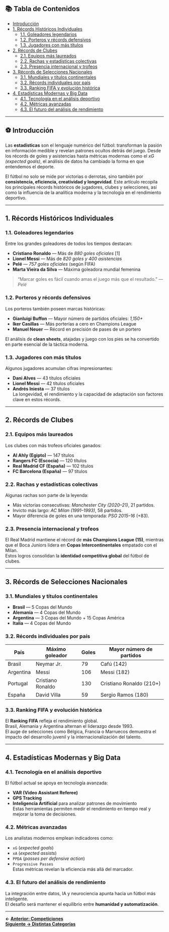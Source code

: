 

## 📚 Tabla de Contenidos
- [Introducción](#introducción)
- [1. Récords Históricos Individuales](#1-récords-históricos-individuales)
  - [1.1. Goleadores legendarios](#11-goleadores-legendarios)
  - [1.2. Porteros y récords defensivos](#12-porteros-y-récords-defensivos)
  - [1.3. Jugadores con más títulos](#13-jugadores-con-más-títulos)
- [2. Récords de Clubes](#2-récords-de-clubes)
  - [2.1. Equipos más laureados](#21-equipos-más-laureados)
  - [2.2. Rachas y estadísticas colectivas](#22-rachas-y-estadísticas-colectivas)
  - [2.3. Presencia internacional y trofeos](#23-presencia-internacional-y-trofeos)
- [3. Récords de Selecciones Nacionales](#3-récords-de-selecciones-nacionales)
  - [3.1. Mundiales y títulos continentales](#31-mundiales-y-títulos-continentales)
  - [3.2. Récords individuales por país](#32-récords-individuales-por-país)
  - [3.3. Ranking FIFA y evolución histórica](#33-ranking-fifa-y-evolución-histórica)
- [4. Estadísticas Modernas y Big Data](#4-estadísticas-modernas-y-big-data)
  - [4.1. Tecnología en el análisis deportivo](#41-tecnología-en-el-análisis-deportivo)
  - [4.2. Métricas avanzadas](#42-métricas-avanzadas)
  - [4.3. El futuro del análisis de rendimiento](#43-el-futuro-del-análisis-de-rendimiento)

---

## ⚽ Introducción

Las **estadísticas** son el lenguaje numérico del fútbol: transforman la pasión en información medible y revelan patrones ocultos detrás del juego. Desde los récords de goles y asistencias hasta métricas modernas como el *xG (expected goals)*, el análisis de datos ha cambiado la forma en que entendemos el deporte.

El fútbol no solo se mide por victorias o derrotas, sino también por **consistencia, eficiencia, creatividad y longevidad**. Este artículo recopila los principales récords históricos de jugadores, clubes y selecciones, así como la influencia de la analítica moderna y la tecnología en el rendimiento deportivo.

---

## 1. Récords Históricos Individuales

### 1.1. Goleadores legendarios
Entre los grandes goleadores de todos los tiempos destacan:
- **Cristiano Ronaldo** — Más de *880 goles oficiales* [1]
- **Lionel Messi** — Más de *820 goles y 400 asistencias*
- **Pelé** — *757 goles oficiales* (según FIFA)
- **Marta Vieira da Silva** — Máxima goleadora mundial femenina

> “Marcar goles es fácil cuando amas el juego más que el resultado.” — *Pelé*

### 1.2. Porteros y récords defensivos
Los porteros también poseen marcas históricas:
- **Gianluigi Buffon** — Mayor número de partidos oficiales: *1,150+*  
- **Iker Casillas** — Más porterías a cero en Champions League  
- **Manuel Neuer** — Récord en precisión de pases de un portero  

El análisis de **clean sheets**, atajadas y juego con los pies se ha convertido en parte esencial de la táctica moderna.

### 1.3. Jugadores con más títulos
Algunos jugadores acumulan cifras impresionantes:
- **Dani Alves** — 43 títulos oficiales  
- **Lionel Messi** — 42 títulos oficiales  
- **Andrés Iniesta** — 37 títulos  
La longevidad, el rendimiento y la capacidad de adaptación son factores clave en estos récords.

---

## 2. Récords de Clubes

### 2.1. Equipos más laureados
Los clubes con más trofeos oficiales ganados:
- **Al Ahly (Egipto)** — 147 títulos  
- **Rangers FC (Escocia)** — 120 títulos  
- **Real Madrid CF (España)** — 102 títulos  
- **FC Barcelona (España)** — 97 títulos  

### 2.2. Rachas y estadísticas colectivas
Algunas rachas son parte de la leyenda:
- Más victorias consecutivas: *Manchester City (2020–21)*, 21 partidos.  
- Invicto más largo: *AC Milan (1991–1993)*, 58 partidos.  
- Mayor diferencia de goles en una temporada: *PSG 2015–16* (+83).

### 2.3. Presencia internacional y trofeos
El Real Madrid mantiene el récord de **más Champions League (15)**, mientras que el Boca Juniors lidera en **Copas Intercontinentales** empatado con el Milan.  
Estos logros consolidan la **identidad competitiva global** del fútbol de clubes.

---

## 3. Récords de Selecciones Nacionales

### 3.1. Mundiales y títulos continentales
- **Brasil** — 5 Copas del Mundo  
- **Alemania** — 4 Copas del Mundo  
- **Argentina** — 3 Copas del Mundo + 15 Copas América  
- **Italia** — 4 Copas del Mundo  

### 3.2. Récords individuales por país
| País | Máximo goleador | Goles | Mayor número de partidos |
|------|------------------|--------|--------------------------|
| Brasil | Neymar Jr. | 79 | Cafú (142) |
| Argentina | Messi | 106 | Messi (182) |
| Portugal | Cristiano Ronaldo | 130 | Cristiano Ronaldo (210+) |
| España | David Villa | 59 | Sergio Ramos (180) |

### 3.3. Ranking FIFA y evolución histórica
El **Ranking FIFA** refleja el rendimiento global.  
Brasil, Alemania y Argentina alternan el liderazgo desde 1993.  
El auge de selecciones como Bélgica, Francia o Marruecos demuestra el impacto del desarrollo juvenil y la internacionalización del talento.

---

## 4. Estadísticas Modernas y Big Data

### 4.1. Tecnología en el análisis deportivo
El fútbol actual se apoya en tecnología avanzada:  
- **VAR (Video Assistant Referee)**  
- **GPS Tracking** 
- **Inteligencia Artificial** para analizar patrones de movimiento  
Estas herramientas permiten medir el rendimiento en tiempo real y mejorar la toma de decisiones.

### 4.2. Métricas avanzadas
Los analistas modernos emplean indicadores como:
- `xG` (*expected goals*)  
- `xA` (*expected assists*)  
- `PPDA` (*passes per defensive action*)  
- `Progressive Passes`  
Estas métricas revelan la eficiencia más allá del marcador.

### 4.3. El futuro del análisis de rendimiento
La integración entre datos, IA y neurociencia apunta hacia un fútbol más inteligente.  
El desafío será mantener el equilibrio entre **humanidad y automatización**.


---

**← [Anterior: Competiciones](Competiciones.md)**  
**[Siguiente → Distintas Categorías](Distintas_Categorías.md)**  





